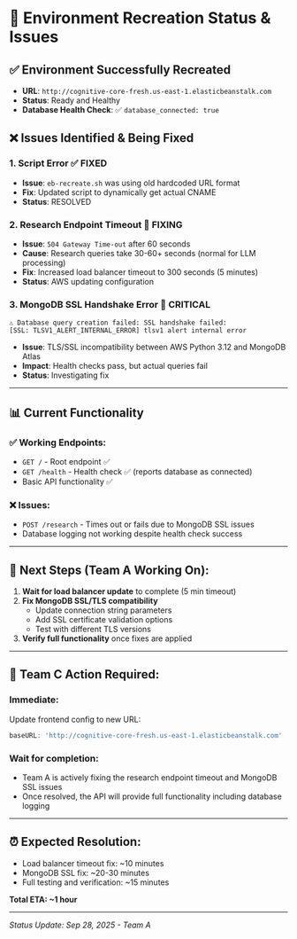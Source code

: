 # 🚨 **Environment Recreation Status & Issues**

## **✅ Environment Successfully Recreated**
- **URL**: `http://cognitive-core-fresh.us-east-1.elasticbeanstalk.com`  
- **Status**: Ready and Healthy
- **Database Health Check**: ✅ `database_connected: true`

## **❌ Issues Identified & Being Fixed**

### **1. Script Error** ✅ **FIXED**
- **Issue**: `eb-recreate.sh` was using old hardcoded URL format
- **Fix**: Updated script to dynamically get actual CNAME
- **Status**: RESOLVED

### **2. Research Endpoint Timeout** 🔄 **FIXING**
- **Issue**: `504 Gateway Time-out` after 60 seconds
- **Cause**: Research queries take 30-60+ seconds (normal for LLM processing)
- **Fix**: Increased load balancer timeout to 300 seconds (5 minutes)
- **Status**: AWS updating configuration

### **3. MongoDB SSL Handshake Error** 🚨 **CRITICAL**
```
⚠️ Database query creation failed: SSL handshake failed: 
[SSL: TLSV1_ALERT_INTERNAL_ERROR] tlsv1 alert internal error
```
- **Issue**: TLS/SSL incompatibility between AWS Python 3.12 and MongoDB Atlas
- **Impact**: Health checks pass, but actual queries fail
- **Status**: Investigating fix

---

## **📊 Current Functionality**

### **✅ Working Endpoints:**
- `GET /` - Root endpoint ✅
- `GET /health` - Health check ✅ (reports database as connected)
- Basic API functionality ✅

### **❌ Issues:**
- `POST /research` - Times out or fails due to MongoDB SSL issues
- Database logging not working despite health check success

---

## **🔧 Next Steps (Team A Working On):**

1. **Wait for load balancer update** to complete (5 min timeout)
2. **Fix MongoDB SSL/TLS compatibility** 
   - Update connection string parameters
   - Add SSL certificate validation options
   - Test with different TLS versions
3. **Verify full functionality** once fixes are applied

---

## **📝 Team C Action Required:**

### **Immediate:**
Update frontend config to new URL:
```javascript
baseURL: 'http://cognitive-core-fresh.us-east-1.elasticbeanstalk.com'
```

### **Wait for completion:**
- Team A is actively fixing the research endpoint timeout and MongoDB SSL issues
- Once resolved, the API will provide full functionality including database logging

---

## **⏰ Expected Resolution:**
- Load balancer timeout fix: ~10 minutes
- MongoDB SSL fix: ~20-30 minutes  
- Full testing and verification: ~15 minutes

**Total ETA: ~1 hour**

---

*Status Update: Sep 28, 2025 - Team A*
